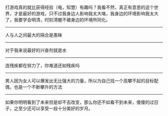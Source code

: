 打游戏真的就比获得经验（电，知慧）有趣吗？我看不然，真正有意思的这个世界，才是最好的游戏，只不过我身边人影响我太大咯，我身边的环境影响我太大了，我要学会明清，时刻清醒不被身边的环境所同化。
___
人与人之间最大的隔合是愚昧
___
对于我来说最好的兴奋剂就是水
___
连残疾都在努力了，你难道还如残疾吗
___
男人因为女人可以爆发出无比强大的力量，所以为自己找一个高攀不起的目标配偶，也是一个不断攀升的方法
___
如果你明明看到了未来但是却不去改变，那么你还不如看不到未来，傻傻的过日子，之至少还可以享受一段十分美好的岁月。